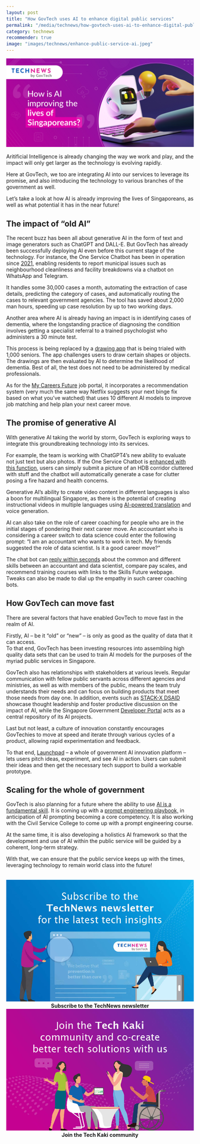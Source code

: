 ```yaml
---
layout: post
title: "How GovTech uses AI to enhance digital public services"
permalink: "/media/technews/how-govtech-uses-ai-to-enhance-digital-public-service"
category: technews
recommender: true
image: "images/technews/enhance-public-service-ai.jpeg"
---
```


![techy travel tips](/images/technews/enhance-public-service-ai.jpeg)

Aritificial Intelligence is already changing the way we work and play, and the impact will only get larger as the technology is evolving rapidly. 

Here at GovTech, we too are integrating AI into our services to leverage its promise, and also introducing the technology to various branches of the government as well. 

Let’s take a look at how AI is already improving the lives of Singaporeans, as well as what potential it has in the near future!

## The impact of “old AI”
The recent buzz has been all about generative AI in the form of text and image generators such as ChatGPT and DALL-E. But GovTech has already been successfully deploying AI even before this current stage of the technology. 
For instance, the One Service Chatbot has been in operation since [2021](https://www.smartnation.gov.sg/initiatives/urban-living/oneservice-chatbot/), enabling residents to report municipal issues such as neighbourhood cleanliness and facility breakdowns via a chatbot on WhatsApp and Telegram. 

It handles some 30,000 cases a month, automating the extraction of case details, predicting the category of cases, and automatically routing the cases to relevant government agencies. The tool has saved about 2,000 man hours, speeding up case resolution by up to two working days. 

Another area where AI is already having an impact is in identifying cases of dementia, where the longstanding practice of diagnosing the condition involves getting a specialist referral to a trained psychologist who administers a 30 minute test.

This process is being replaced by a [drawing app](https://www.smartnation.gov.sg/initiatives/health/project-pensieve/) that is being trialed with 1,000 seniors. The app challenges users to draw certain shapes or objects. The drawings are then evaluated by AI to determine the likelihood of dementia. Best of all, the test does not need to be administered by medical professionals. 

As for the [My Careers Future](https://www.mycareersfuture.gov.sg) job portal, it incorporates a recommendation system (very much the same way Netflix suggests your next binge fix based on what you’ve watched) that uses 10 different AI models to improve job matching and help plan your next career move.  


## The promise of generative AI
With generative AI taking the world by storm, GovTech is exploring ways to integrate this groundbreaking technology into its services. 

For example, the team is working with ChatGPT4’s new ability to evaluate not just text but also photos. If the One Service Chatbot is [enhanced with this function](https://youtu.be/V4mF6UeZUGA?feature=shared&t=110), users can simply submit a picture of an HDB corridor cluttered with stuff and the chatbot will automatically generate a case for clutter posing a fire hazard and health concerns. 

Generative AI’s ability to create video content in different languages is also a boon for multilingual Singapore, as there is the potential of creating instructional videos in multiple languages using [AI-powered translation](https://youtu.be/V4mF6UeZUGA?feature=shared&t=245) and voice generation. 

AI can also take on the role of career coaching for people who are in the initial stages of pondering their next career move. An accountant who is considering a career switch to data science could enter the following prompt: “I am an accountant who wants to work in tech. My friends suggested the role of data scientist. Is it a good career move?” 

The chat bot can [reply within seconds](https://youtu.be/V4mF6UeZUGA?feature=shared&t=454) about the common and different skills between an accountant and data scientist, compare pay scales, and recommend training courses with links to the Skills Future webpage. Tweaks can also be made to dial up the empathy in such career coaching bots. 


## How GovTech can move fast
There are several factors that have enabled GovTech to move fast in the realm of AI. 

Firstly,  AI – be it “old” or “new” – is only as good as the quality of data that it can access.  
To that end, GovTech has been investing resources into assembling high quality data sets that can be used to train AI models for the purposes of the myriad public services in Singapore. 

GovTech also has relationships with stakeholders at various levels. Regular communication with fellow public servants across different agencies and ministries, as well as with members of the public, means the team truly understands their needs and can focus on building products that meet those needs from day one. In addition, events such as [STACK-X DSAID](https://www.developer.tech.gov.sg/communities/events/conferences/stackx-data-ai-2023/overview.html) showcase thought leadership and foster productive discussion on the impact of AI, while the Singapore Government [Developer Portal](https://www.developer.tech.gov.sg/products/collections/data-science-and-artificial-intelligence/index.html) acts as a central repository of its AI projects. 

Last but not least, a culture of innovation constantly encourages GovTechies to move at speed and iterate through various cycles of a product, allowing rapid experimentation and feedback. 

To that end, [Launchpad](https://youtu.be/V4mF6UeZUGA?feature=shared&t=764) – a whole of government AI innovation platform – lets users pitch ideas, experiment, and see AI in action. Users can submit their ideas and then get the necessary tech support to build a workable prototype. 


## Scaling for the whole of government 

GovTech is also planning for a future where the ability to use [AI is a fundamental skill](https://youtu.be/V4mF6UeZUGA?feature=shared&t=1127). It is coming up with a [prompt engineering playbook,](https://www.developer.tech.gov.sg/products/collections/data-science-and-artificial-intelligence/playbooks/prompt-engineering-playbook-beta-v3.pdf) in anticipation of AI prompting becoming a core competency. It is also working with the Civil Service College to come up with a prompt engineering course.

At the same time, it is also developing a holistics AI framework so that the development and use of AI within the public service will be guided by a coherent, long-term strategy. 

With that, we can ensure that the public service keeps up with the times, leveraging technology to remain world class into the future!

<br>

<div class="row">
  <div class="col" style="text-align: center">
    <a href="https://go.gov.sg/tnblog-to-tnsub" target="_blank">	 	    
      <img src="/images/technews/TN_footer.png" alt="Subscribe to the TechNews newsletter" /></a>
    <figcaption><b>Subscribe to the TechNews newsletter</b></figcaption>
  </div>

  <div class="col" style="text-align: center">
    <a href="https://go.gov.sg/tnblog-to-tkcommunity" target="_blank">		  
      <img src="/images/technews/TK_footer.png" alt="Join the Tech Kaki community" /></a>
    <figcaption><b>Join the Tech Kaki community</b></figcaption>
  </div>
